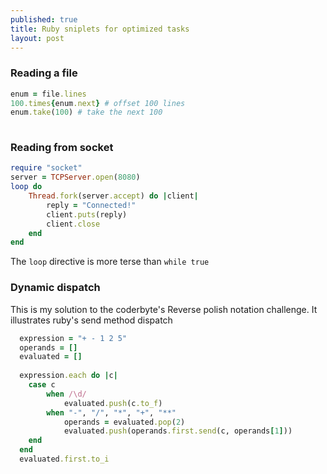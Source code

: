 ```yaml
---
published: true
title: Ruby sniplets for optimized tasks
layout: post
---
```

### Reading a file

~~~~ruby
enum = file.lines
100.times{enum.next} # offset 100 lines
enum.take(100) # take the next 100 
 	
~~~~

### Reading from socket

~~~~ruby
require "socket"
server = TCPServer.open(8080)
loop do
    Thread.fork(server.accept) do |client| 
        reply = "Connected!"
        client.puts(reply)
        client.close
    end
end
~~~~
 The `loop` directive is more terse than `while true`

### Dynamic dispatch

This is my solution to the coderbyte's Reverse polish notation challenge. It illustrates ruby's send method dispatch

~~~~ruby
  expression = "+ - 1 2 5"
  operands = []
  evaluated = []
  
  expression.each do |c|
    case c 
    	when /\d/
      		evaluated.push(c.to_f)
        when "-", "/", "*", "+", "**"
      		operands = evaluated.pop(2)
      		evaluated.push(operands.first.send(c, operands[1]))
    end 
  end  
  evaluated.first.to_i
~~~~